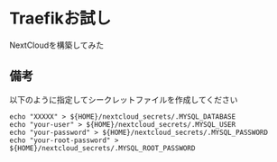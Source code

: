 # Traefikお試し

NextCloudを構築してみた

## 備考

以下のように指定してシークレットファイルを作成してください

```
echo "XXXXX" > ${HOME}/nextcloud_secrets/.MYSQL_DATABASE
echo "your-user" > ${HOME}/nextcloud_secrets/.MYSQL_USER
echo "your-password" > ${HOME}/nextcloud_secrets/.MYSQL_PASSWORD
echo "your-root-password" > ${HOME}/nextcloud_secrets/.MYSQL_ROOT_PASSWORD
```
